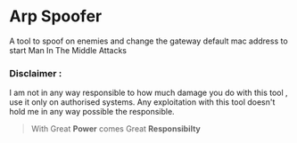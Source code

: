 # Arp Spoofer 
A tool to spoof on enemies and change the gateway default mac address to start Man In The Middle Attacks 

### Disclaimer : 

I am not in any way responsible to how much damage you do with this tool , use it only on authorised systems. Any exploitation with this tool doesn't hold me in any way possible the responsible.

> With Great **Power** comes Great **Responsibilty**